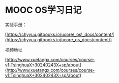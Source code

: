 # MOOC OS学习日记

实验手册：

[https://chyyuu.gitbooks.io/ucore\_os\_docs/content/](https://chyyuu.gitbooks.io/ucore_os_docs/content/)

视频地址

[http://www.xuetangx.com/courses/course-v1:TsinghuaX+30240243X+sp/about](http://www.xuetangx.com/courses/course-v1:TsinghuaX+30240243X+sp/about)


